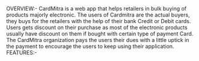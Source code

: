 OVERVIEW:-
CardMitra is a web app that helps retailers in bulk buying of products majorly electronic. The users of Cardmitra are the actual buyers, they buys for the retailers with the help of their bank Credit or Debit cards. Users gets discount on their purchase as most of the electronic products usually have discount on them if bought with certain type of payment Card. The CardMitra organization pays the users their dues with a little uptick in the payment to encourage the users to keep using their application.
FEATURES:-
